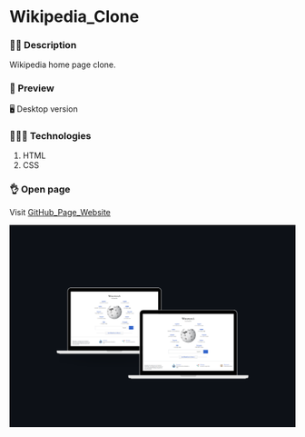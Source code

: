 # Wikipedia_Clone

### ✍🏻 Description

Wikipedia home page clone.

### 🎨 Preview

🖥 Desktop version

### 👩🏻‍💻 Technologies

1. HTML
2. CSS

### 👌 Open page

Visit [GitHub_Page_Website](https://cristhiancm.github.io/Wikipedia_Clone/)

![Image text](https://github.com/CristhianCM/Wikipedia_Clone/blob/main/images/Wikipedia_Finish.png)
